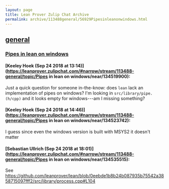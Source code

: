 ```yaml
---
layout: page
title: Lean Prover Zulip Chat Archive 
permalink: archive/113488general/56929Pipesinleanonwindows.html
---
```


## [general](index.html)
### [Pipes in lean on windows](56929Pipesinleanonwindows.html)

#### [Keeley Hoek (Sep 24 2018 at 13:14)](https://leanprover.zulipchat.com/#narrow/stream/113488-general/topic/Pipes in lean on windows/near/134519900):
Just a quick question for someone in-the-know: does `lean` lack an implementation of pipes on windows? I'm looking in `src/library/pipe.(h/cpp)` and it looks empty for windows---am I missing something?

#### [Keeley Hoek (Sep 24 2018 at 14:46)](https://leanprover.zulipchat.com/#narrow/stream/113488-general/topic/Pipes in lean on windows/near/134523742):
I guess since even the windows version is built with MSYS2 it doesn't matter

#### [Sebastian Ullrich (Sep 24 2018 at 18:01)](https://leanprover.zulipchat.com/#narrow/stream/113488-general/topic/Pipes in lean on windows/near/134535515):
See https://github.com/leanprover/lean/blob/0eebde1b8b24b087935b75542a3858715097fff2/src/library/process.cpp#L104

